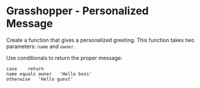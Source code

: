 # Grasshopper - Personalized Message

Create a function that gives a personalized greeting. This function takes two parameters: `name`  and `owner`.

Use conditionals to return the proper message:

````
case	return
name equals owner	'Hello boss'
otherwise	'Hello guest'
